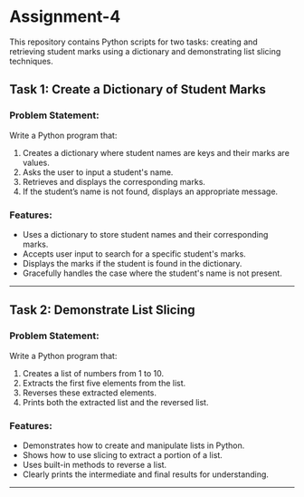 # Assignment-4

This repository contains Python scripts for two tasks: creating and retrieving student marks using a dictionary and demonstrating list slicing techniques.

## Task 1: Create a Dictionary of Student Marks

### Problem Statement:
Write a Python program that:
1. Creates a dictionary where student names are keys and their marks are values.  
2. Asks the user to input a student's name.  
3. Retrieves and displays the corresponding marks.  
4. If the student’s name is not found, displays an appropriate message.

### Features:
- Uses a dictionary to store student names and their corresponding marks.
- Accepts user input to search for a specific student's marks.
- Displays the marks if the student is found in the dictionary.
- Gracefully handles the case where the student's name is not present.

---

## Task 2: Demonstrate List Slicing

### Problem Statement:
Write a Python program that:
1. Creates a list of numbers from 1 to 10.  
2. Extracts the first five elements from the list.  
3. Reverses these extracted elements.  
4. Prints both the extracted list and the reversed list.

### Features:
- Demonstrates how to create and manipulate lists in Python.
- Shows how to use slicing to extract a portion of a list.
- Uses built-in methods to reverse a list.
- Clearly prints the intermediate and final results for understanding.

---
